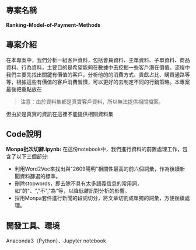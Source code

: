 ## 專案名稱 
**Ranking-Model-of-Payment-Methods**


## 專案介紹
在本專案中，我們分析一組客戶資料，包括會員資料、主單資料、子單資料、商品資料、行為資料，主要目的是希望能夠在數據中去挖掘一些客戶潛在價值。流程中我們主要先找出關鍵有價值的客戶，分析他的的消費方式、貢獻占比、購買通路等等，根據這些有價值的客戶消費習慣，可以更好的去制定不同的行銷策略。本專案最後把重點放在
> 注意：由於資料集都是真實客戶資料，所以無法提供相關檔案。

但由於是真實的資訊在這裡不能提供相關資料集
## Code說明
**Monpa批次切辭.ipynb:** 在這份notebook中，我們進行資料的前置處理工作，包含了以下三個部分:

- 利用Word2Vec來找出與"2609陽明"相關性最高的前六個詞彙，作為後續新聞資料篩選的標準。
- 刪除stopwords，即去除不具有太多語義信息的常用詞，如"的"、","不","為"等，以降低雜訊對分析的影響。
- 採用Monpa套件進行新聞的段詞切分，將文章切割成單獨的詞彙，方便後續處理。


## 開發工具、環境
Anaconda3（Python）、Jupyter notebook
